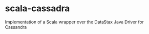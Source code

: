 scala-cassadra
==============

Implementation of a Scala wrapper over the DataStax Java Driver for Cassandra
